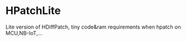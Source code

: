 # HPatchLite
Lite version of HDiffPatch, tiny code&amp;ram requirements when hpatch on MCU,NB-IoT,...
